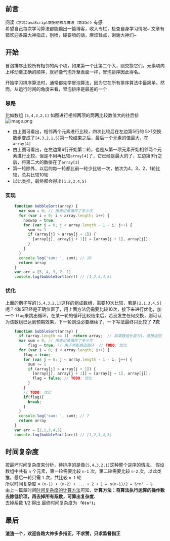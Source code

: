 ## 前言
阅读`《学习JavaScript数据结构与算法（第3版）》`有感\
希望自己每次学习算法都能输出一篇博客，收入专栏，检查自身学习情况~ 文章有错欢迎各路大神指正，别喷，硬要喷的话，麻烦轻点，谢谢大神们~
## 开始
冒泡排序比较所有相邻的两个项，如果第一个比第二个大，则交换它们。元素项向上移动至正确的顺序，就好像气泡升至表面一样，冒泡排序因此得名。

开始学习排序算法时，通常都先学冒泡算法，因为它在所有排序算法中最简单。然而，从运行时间的角度来看，冒泡排序是最差的一个
### 思路
比如数组 `[5,4,3,2,1]` 如图进行相邻两项的两两比较数值大的往后排
![image.png](https://p3-juejin.byteimg.com/tos-cn-i-k3u1fbpfcp/18aba19b10d945fcabd2ba3f131ac70e~tplv-k3u1fbpfcp-watermark.image?)
- 由上图可看出，相邻两个元素进行比较，四次比较后在左边第5行的 5>1交换数组变成了`[4,3,2,1,5]`第一轮结束之后，最后一个元素的值最大，在`array[4]`
- 由上图可看出，在左边第6行开始第二轮，也是从第一项元素开始相邻两个元素进行比较，但是不用再比较`array[4]`了，它已经是最大的了，左边第9行之后，将第二大的数排在了`array[3]`
- 第一轮除外，以后的每一轮都比前一轮少比较一次，依次为4，3，2，1轮比较，总共比较10轮
- 以此类推，最终都会得出`[1,2,3,4,5]`
### 实现
```javascript
    function bubbleSort(array) {
      var sum = 0; // 用来记录循环了多少次
      for (var i = 0; i < array.length; i++) {
        noswap = true;
        for (var j = 0; j < array.length - 1 - i; j++) {
          sum += 1
          if (array[j] > array[j + 1]) {
            [array[j], array[j + 1]] = [array[j + 1], array[j]];
          }
        }
      }
      console.log('sum: ', sum); // 10
      return array
    }
    var arr = [5, 4, 3, 2, 1]
    console.log(bubbleSort(arr)) // [1,2,3,4,5]
```
### 优化
上面的例子写的`[5,4,3,2,1]`这样的组成数组，需要10次比较，若是`[2,1,3,4,5]`呢？4和5已经是正确位置了，用上面方法仍需要比较10次，接下来进行优化，加一个 `flag`来跳出循环，在某一轮的循环比较结束后，若没发生任何交换，则可认为该数组已达到预期效果，下一轮则没必要继续了，一下写法最终只比较了 **7次**
```javascript
    function bubbleSort(array) {
      if (array.length <= 1)  return array;  // 如果数组长度为1，直接返回
      var sum = 0, // 用来记录循环了多少次
          flag = true; // 用于判断跳出循环  // TODO: 优化
      for (var i = 0; i < array.length; i++) {
        flag = true;
        for (var j = 0; j < array.length - 1 - i; j++) {
          sum += 1
          if (array[j] > array[j + 1]) {
            [array[j], array[j + 1]] = [array[j + 1], array[j]];
            flag = false; // TODO: 优化
          }
        }
        // TODO: 优化
        if(flag){
          break;
        }
      }
      console.log('sum: ', sum); // 7
      return array
    }
    var arr = [2,1,3,4,5]
    console.log(bubbleSort(arr)) // [1,2,3,4,5]
```
## 时间复杂度
按最坏时间复杂度来分析，待排序的是像`[5,4,3,2,1]`这种整个逆序的情况。 假设数组中共有 `n` 个元素，第一轮需要比较 `n-1` 次，第二轮需要比较 `n-2` 次，以此类推，最后一轮只需 `1` 次，共比较 `n-1` 轮\
所以时间复杂度 = `(n-1) + (n-2) + ... + 2 + 1 = n(n-1)/2 = ½*n² - ½`\
由上一篇章时间[时间复杂度的计算方法](https://juejin.cn/post/7034077582584709150)可知，**计算方法：将算法执行运算的操作数去除低阶项，再去掉所有系数，可算出复杂度.** \
去掉系数 1/2 得出 最终时间复杂度为 **`「O(n²)」`**
## 最后
**渣渣一个，欢迎各路大神多多指正，不求赞，只求监督指正**


